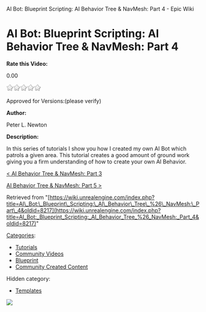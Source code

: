 AI Bot: Blueprint Scripting: AI Behavior Tree & NavMesh: Part 4 - Epic Wiki                    

AI Bot: Blueprint Scripting: AI Behavior Tree & NavMesh: Part 4
===============================================================

**Rate this Video:**

0.00

![](/extensions/VoteNY/images/star_off.gif)![](/extensions/VoteNY/images/star_off.gif)![](/extensions/VoteNY/images/star_off.gif)![](/extensions/VoteNY/images/star_off.gif)![](/extensions/VoteNY/images/star_off.gif)

Approved for Versions:(please verify)

**Author:**

Peter L. Newton

**Description:**

In this series of tutorials I show you how I created my own AI Bot which patrols a given area. This tutorial creates a good amount of ground work giving you a firm understanding of how to create your own AI Behavior.

  

[< AI Behavior Tree & NavMesh: Part 3](/AI_Bot:_Blueprint_Scripting:_AI_Behavior_Tree_%26_NavMesh:_Part_3 "AI Bot: Blueprint Scripting: AI Behavior Tree & NavMesh: Part 3")

[AI Behavior Tree & NavMesh: Part 5 >](/AI_Bot:_Blueprint_Scripting:_AI_Behavior_Tree_%26_NavMesh:_Part_5 "AI Bot: Blueprint Scripting: AI Behavior Tree & NavMesh: Part 5")

Retrieved from "[https://wiki.unrealengine.com/index.php?title=AI\_Bot:\_Blueprint\_Scripting:\_AI\_Behavior\_Tree\_%26\_NavMesh:\_Part\_4&oldid=8217](https://wiki.unrealengine.com/index.php?title=AI_Bot:_Blueprint_Scripting:_AI_Behavior_Tree_%26_NavMesh:_Part_4&oldid=8217)"

[Categories](/Special:Categories "Special:Categories"):

*   [Tutorials](/Category:Tutorials "Category:Tutorials")
*   [Community Videos](/Category:Community_Videos "Category:Community Videos")
*   [Blueprint](/Category:Blueprint "Category:Blueprint")
*   [Community Created Content](/Category:Community_Created_Content "Category:Community Created Content")

Hidden category:

*   [Templates](/Category:Templates "Category:Templates")

  ![](https://tracking.unrealengine.com/track.png)